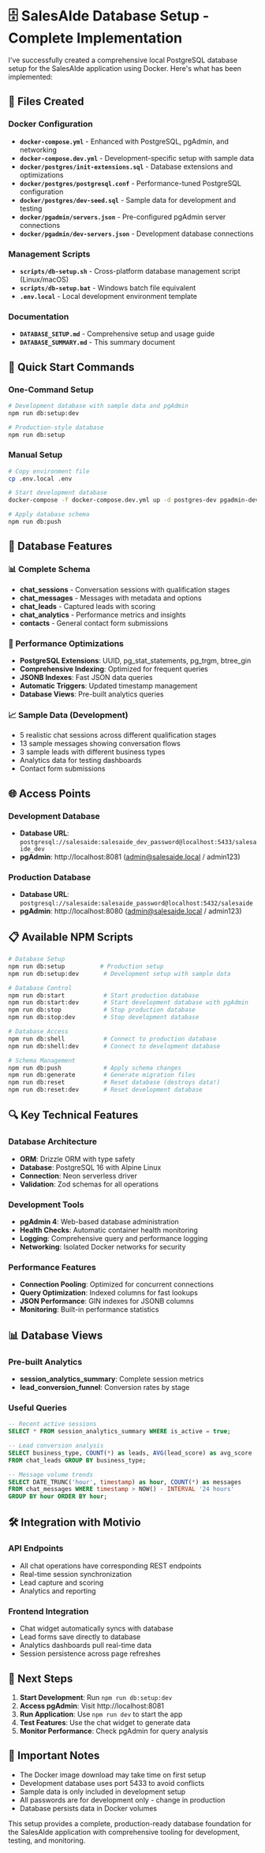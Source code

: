 # 🗄️ SalesAIde Database Setup - Complete Implementation

I've successfully created a comprehensive local PostgreSQL database setup for the SalesAIde application using Docker. Here's what has been implemented:

## 📁 Files Created

### Docker Configuration
- **`docker-compose.yml`** - Enhanced with PostgreSQL, pgAdmin, and networking
- **`docker-compose.dev.yml`** - Development-specific setup with sample data
- **`docker/postgres/init-extensions.sql`** - Database extensions and optimizations
- **`docker/postgres/postgresql.conf`** - Performance-tuned PostgreSQL configuration
- **`docker/postgres/dev-seed.sql`** - Sample data for development and testing
- **`docker/pgadmin/servers.json`** - Pre-configured pgAdmin server connections
- **`docker/pgadmin/dev-servers.json`** - Development database connections

### Management Scripts
- **`scripts/db-setup.sh`** - Cross-platform database management script (Linux/macOS)
- **`scripts/db-setup.bat`** - Windows batch file equivalent
- **`.env.local`** - Local development environment template

### Documentation
- **`DATABASE_SETUP.md`** - Comprehensive setup and usage guide
- **`DATABASE_SUMMARY.md`** - This summary document

## 🚀 Quick Start Commands

### One-Command Setup
```bash
# Development database with sample data and pgAdmin
npm run db:setup:dev

# Production-style database
npm run db:setup
```

### Manual Setup
```bash
# Copy environment file
cp .env.local .env

# Start development database
docker-compose -f docker-compose.dev.yml up -d postgres-dev pgadmin-dev

# Apply database schema
npm run db:push
```

## 🎯 Database Features

### 📊 Complete Schema
- **chat_sessions** - Conversation sessions with qualification stages
- **chat_messages** - Messages with metadata and options
- **chat_leads** - Captured leads with scoring
- **chat_analytics** - Performance metrics and insights
- **contacts** - General contact form submissions

### 🔧 Performance Optimizations
- **PostgreSQL Extensions**: UUID, pg_stat_statements, pg_trgm, btree_gin
- **Comprehensive Indexing**: Optimized for frequent queries
- **JSONB Indexes**: Fast JSON data queries
- **Automatic Triggers**: Updated timestamp management
- **Database Views**: Pre-built analytics queries

### 📈 Sample Data (Development)
- 5 realistic chat sessions across different qualification stages
- 13 sample messages showing conversation flows
- 3 sample leads with different business types
- Analytics data for testing dashboards
- Contact form submissions

## 🌐 Access Points

### Development Database
- **Database URL**: `postgresql://salesaide:salesaide_dev_password@localhost:5433/salesaide_dev`
- **pgAdmin**: http://localhost:8081 (admin@salesaide.local / admin123)

### Production Database
- **Database URL**: `postgresql://salesaide:salesaide_password@localhost:5432/salesaide`
- **pgAdmin**: http://localhost:8080 (admin@salesaide.local / admin123)

## 📋 Available NPM Scripts

```bash
# Database Setup
npm run db:setup          # Production setup
npm run db:setup:dev       # Development setup with sample data

# Database Control
npm run db:start           # Start production database
npm run db:start:dev       # Start development database with pgAdmin
npm run db:stop            # Stop production database
npm run db:stop:dev        # Stop development database

# Database Access
npm run db:shell           # Connect to production database
npm run db:shell:dev       # Connect to development database

# Schema Management
npm run db:push            # Apply schema changes
npm run db:generate        # Generate migration files
npm run db:reset           # Reset database (destroys data!)
npm run db:reset:dev       # Reset development database
```

## 🔍 Key Technical Features

### Database Architecture
- **ORM**: Drizzle ORM with type safety
- **Database**: PostgreSQL 16 with Alpine Linux
- **Connection**: Neon serverless driver
- **Validation**: Zod schemas for all operations

### Development Tools
- **pgAdmin 4**: Web-based database administration
- **Health Checks**: Automatic container health monitoring
- **Logging**: Comprehensive query and performance logging
- **Networking**: Isolated Docker networks for security

### Performance Features
- **Connection Pooling**: Optimized for concurrent connections
- **Query Optimization**: Indexed columns for fast lookups
- **JSON Performance**: GIN indexes for JSONB columns
- **Monitoring**: Built-in performance statistics

## 📊 Database Views

### Pre-built Analytics
- **session_analytics_summary**: Complete session metrics
- **lead_conversion_funnel**: Conversion rates by stage

### Useful Queries
```sql
-- Recent active sessions
SELECT * FROM session_analytics_summary WHERE is_active = true;

-- Lead conversion analysis
SELECT business_type, COUNT(*) as leads, AVG(lead_score) as avg_score 
FROM chat_leads GROUP BY business_type;

-- Message volume trends
SELECT DATE_TRUNC('hour', timestamp) as hour, COUNT(*) as messages
FROM chat_messages WHERE timestamp > NOW() - INTERVAL '24 hours'
GROUP BY hour ORDER BY hour;
```

## 🛠️ Integration with Motivio

### API Endpoints
- All chat operations have corresponding REST endpoints
- Real-time session synchronization
- Lead capture and scoring
- Analytics and reporting

### Frontend Integration
- Chat widget automatically syncs with database
- Lead forms save directly to database
- Analytics dashboards pull real-time data
- Session persistence across page refreshes

## 🔄 Next Steps

1. **Start Development**: Run `npm run db:setup:dev`
2. **Access pgAdmin**: Visit http://localhost:8081
3. **Run Application**: Use `npm run dev` to start the app
4. **Test Features**: Use the chat widget to generate data
5. **Monitor Performance**: Check pgAdmin for query analysis

## 🚨 Important Notes

- The Docker image download may take time on first setup
- Development database uses port 5433 to avoid conflicts
- Sample data is only included in development setup
- All passwords are for development only - change in production
- Database persists data in Docker volumes

This setup provides a complete, production-ready database foundation for the SalesAIde application with comprehensive tooling for development, testing, and monitoring.
